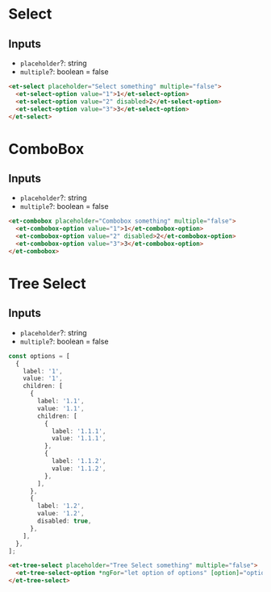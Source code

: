 # Select

## Inputs

- `placeholder`?: string
- `multiple`?: boolean = false

```html
<et-select placeholder="Select something" multiple="false">
  <et-select-option value="1">1</et-select-option>
  <et-select-option value="2" disabled>2</et-select-option>
  <et-select-option value="3">3</et-select-option>
</et-select>
```

# ComboBox

## Inputs

- `placeholder`?: string
- `multiple`?: boolean = false

```html
<et-combobox placeholder="Combobox something" multiple="false">
  <et-combobox-option value="1">1</et-combobox-option>
  <et-combobox-option value="2" disabled>2</et-combobox-option>
  <et-combobox-option value="3">3</et-combobox-option>
</et-combobox>
```

# Tree Select

## Inputs

- `placeholder`?: string
- `multiple`?: boolean = false

```ts
const options = [
  {
    label: '1',
    value: '1',
    children: [
      {
        label: '1.1',
        value: '1.1',
        children: [
          {
            label: '1.1.1',
            value: '1.1.1',
          },
          {
            label: '1.1.2',
            value: '1.1.2',
          },
        ],
      },
      {
        label: '1.2',
        value: '1.2',
        disabled: true,
      },
    ],
  },
];
```

```html
<et-tree-select placeholder="Tree Select something" multiple="false">
  <et-tree-select-option *ngFor="let option of options" [option]="option" />
</et-tree-select>
```
